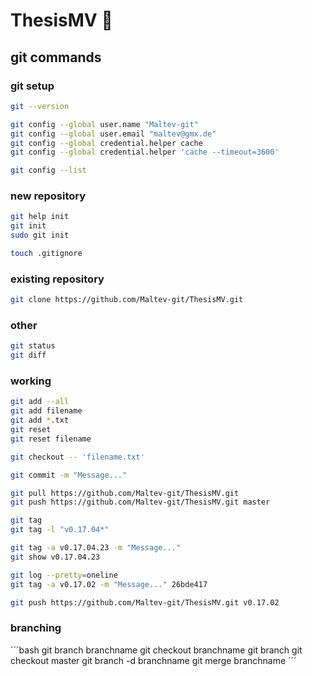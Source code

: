 # ThesisMV :eyes:
## git commands
### git setup
```bash
git --version

git config --global user.name "Maltev-git"
git config --global user.email "maltev@gmx.de"
git config --global credential.helper cache
git config --global credential.helper 'cache --timeout=3600'

git config --list
```

### new repository
```bash
git help init
git init
sudo git init

touch .gitignore
```

### existing repository
```bash
git clone https://github.com/Maltev-git/ThesisMV.git
```

### other
```bash
git status
git diff
```

### working
```bash
git add --all
git add filename
git add *.txt
git reset
git reset filename

git checkout -- 'filename.txt'

git commit -m "Message..."

git pull https://github.com/Maltev-git/ThesisMV.git
git push https://github.com/Maltev-git/ThesisMV.git master

git tag
git tag -l "v0.17.04*"

git tag -a v0.17.04.23 -m "Message..."
git show v0.17.04.23

git log --pretty=oneline
git tag -a v0.17.02 -m "Message..." 26bde417

git push https://github.com/Maltev-git/ThesisMV.git v0.17.02
```

### branching
´´´bash
git branch branchname
git checkout branchname
git branch
git checkout master
git branch -d branchname
git merge branchname
´´´


